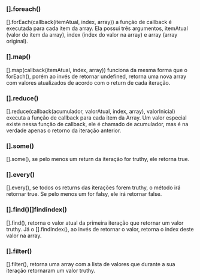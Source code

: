 <h3>[].foreach()</h3>
<p>[].forEach(callback(itemAtual, index, array)) a função de callback é executada para cada item da array. Ela possui três argumentos, itemAtual (valor do item da array), index (index do valor na array) e array (array original).
</p>

<h3><strong>[].map()</strong></h3>
<p>[].map(callback(itemAtual, index, array)) funciona da mesma forma que o forEach(), porém ao invés de retornar undefined, retorna uma nova array com valores atualizados de acordo com o return de cada iteração.
</p>

<h3><strong>[].reduce()</strong></h3>
<p>[].reduce(callback(acumulador, valorAtual, index, array), valorInicial) executa a função de callback para cada item da Array. Um valor especial existe nessa função de callback, ele é chamado de acumulador, mas é na verdade apenas o retorno da iteração anterior.
</p>

<h3><strong>[].some()</strong></h3>
<p>[].some(), se pelo menos um return da iteração for truthy, ele retorna true.</p>

<h3><strong>[].every()</strong></h3>
<p>[].every(), se todos os returns das iterações forem truthy, o método irá retornar true. Se pelo menos um for falsy, ele irá retornar false.
</p>

<h3><strong>[].find()</strong><strong>[]findindex()</strong></h3>
<p>[].find(), retorna o valor atual da primeira iteração que retornar um valor truthy. Já o [].findIndex(), ao invés de retornar o valor, retorna o index deste valor na array.
</p>

<h3><strong>[].filter()</strong></h3>
<p>[].filter(), retorna uma array com a lista de valores que durante a sua iteração retornaram um valor truthy.
</p>
